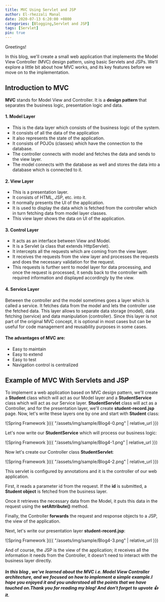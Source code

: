 ```yaml
---
title: MVC Using Servlet and JSP
author: El-rhezzali Manal
date: 2020-07-13 6:20:00 +0800
categories: [Blogging,Servlet and JSP]
tags: [Servlet]
pin: true
---
```


Greetings!

In this blog, we'll create a small web application that implements the Model View Controller (MVC) design pattern, using basic Servlets and JSPs.
We'll explore a little bit about how MVC works, and its key features before we move on to the implementation.

## **Introduction to MVC**

**MVC** stands for Model View and Controller. It is a **design pattern** that separates the business logic, presentation logic and data.

#### 1. **Model Layer**

* This is the data layer which consists of the business logic of the system.
* It consists of all the data of the application
* It also represents the state of the application.
* It consists of POJOs (classes) which have the connection to the database.
* The controller connects with model and fetches the data and sends to the view layer.
* The model connects with the database as well and stores the data into a database which is connected to it.

#### 2. **View Layer**

* This is a presentation layer.
* It consists of HTML, JSP, etc. into it.
* It normally presents the UI of the application.
* It is used to display the data which is fetched from the controller which in turn fetching data from model layer classes.
* This view layer shows the data on UI of the application.

#### 3. **Control Layer**

* It acts as an interface between View and Model.
* It is a Servlet (a class that extends HttpServlet).
* It intercepts all the requests which are coming from the view layer.
* It receives the requests from the view layer and processes the requests and does the necessary validation for the request.
* This requests is further sent to model layer for data processing, and once the request is processed, it sends back to the controller with required information and displayed accordingly by the view.

#### 4. **Service Layer**

Between the controller and the model sometimes goes a layer which is called a service. It fetches data from the model and lets the controller use the fetched data. This layer allows to separate data storage (model), data fetching (service) and data manipulation (controller). Since this layer is not part of the original MVC concept, it is optional in most cases but can be useful for code management and reusability purposes in some cases.

#### The advantages of MVC are:

* Easy to maintain
* Easy to extend
* Easy to test
* Navigation control is centralized

## **Example of MVC With Servlets and JSP**

To implement a web application based on MVC design pattern, we'll create a **Student** class which will act as our Model layer and a **StudentService** class which will act as our Service layer.
**StudentServlet** class will act as a Controller, and for the presentation layer, we'll create **student-record.jsp** page.
Now, let's write these layers one by one and start with **Student** class:

![Spring Framework ]({{ "/assets/img/sample/Blog4-0.png" | relative_url }})

Let's now write our **StudentService** which will process our business logic:

![Spring Framework ]({{ "/assets/img/sample/Blog4-1.png" | relative_url }})

Now let's create our Controller class **StudentServlet**:

![Spring Framework ]({{ "/assets/img/sample/Blog4-2.png" | relative_url }})

This servlet is configured by annotations and it is the controller of our web application.

First, it reads a parameter id from the request. If the **id** is submitted, a **Student object** is fetched from the business layer.

Once it retrieves the necessary data from the Model, it puts this data in the request using the **setAttribute()** method.

Finally, the Controller **forwards** the request and response objects to a JSP, the view of the application.

Next, let's write our presentation layer **student-record.jsp**:

![Spring Framework ]({{ "/assets/img/sample/Blog4-3.png" | relative_url }})

And of course, the JSP is the view of the application; it receives all the information it needs from the Controller, it doesn’t need to interact with the business layer directly.

##### In this blog , we've learned about the MVC i.e. Model View Controller architecture, and we focused on how to implement a simple example.I hope you enjoyed it and you understood all the points that we have touched on.Thank you for reading my blog! And don't forget to upvote 👍 it.
